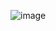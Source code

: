 ![image](https://github.com/hbtlucas/livros-vendas-postsql/assets/140832473/36c49932-9c15-43e8-8b6c-25fee67e941c)
